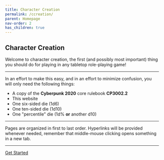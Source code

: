 ```yaml
---
title: Character Creation
permalink: /ccreation/
parent: Homepage
nav-order: 2
has_children: true
---
```


## Character Creation

Welcome to character creation, the first (and possibly most important) thing you should do for playing in any tabletop role-playing game!

---

In an effort to make this easy, and in an effort to minimize confusion, you will only need the following things:

* A copy of the **Cyberpunk 2020** core rulebook **CP3002.2**
* This website
* One six-sided die (1d6)
* One ten-sided die (1d10)
* One "percentile" die (1d% **or** another d10)

---

Pages are organized in first to last order. Hyperlinks will be provided whenever needed, remember that middle-mouse clicking opens something in a new tab.

---

[Get Started](/ccreation/majorfeatures)
